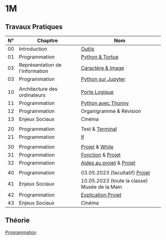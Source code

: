 # 1M

## Travaux Pratiques

| **N°** | **Chapitre**                    | **Nom**                                                 |
| :----: | ------------------------------- | ------------------------------------------------------- |
|   00   | Introduction                    | [Outils](1m/tp-00.md)                                   |
|   01   | Programmation                   | [Python & Tortue](1m/tp-01.md)                          |
|   02   | Représentation de l'information | [Caractère & Image](1m/tp-02.md)                        |
|   03   | Programmation                   | [Python sur Jupyter](1m/tp-03.md)                       |
|        |                                 |                                                         |
|   10   | Architecture des ordinateurs    | [Porte Logique](1m/tp-10.md)                            |
|   11   | Programmation                   | [Python avec Thonny](1m/tp-11.md)                       |
|   12   | Programmation                   | Organigramme & Révision                                 |
|   13   | Enjeux Sociaux                  | Cinéma                                                  |
|        |                                 |                                                         |
|   20   | Programmation                   | Test & [Terminal](1m/tp-20.md)                          |
|   21   | Programmation                   | [If](1m/tp-21.md#if)                                    |
|        |                                 |                                                         |
|   30   | Programmation                   | [Projet](1m/projet.md) & [While](1m/tp-21.md#while)     |
|   31   | Programmation                   | [Fonction](1m/tp-31.md) & [Projet](1m/projet.md)        |
|   32   | Programmation                   | [Aides au projet](1m/tp-32.md) & [Projet](1m/projet.md) |
|        |                                 |                                                         |
|   40   | Programmation                   | 03.05.2023 (facultatif) [Projet](1m/projet.md)          |
|   41   | Enjeux Sociaux                  | 10.05.2023 (toute la classe) Musée de la Main           |
|   42   | Programmation                   | [Explication Projet](1m/tp-42.md)                       |
|   43   | Enjeux Sociaux                  | Cinéma                                                  |

## Théorie

[Programmation](1m/programmation.md)
